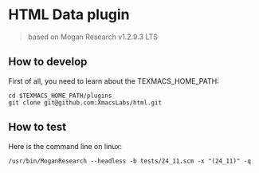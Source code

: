 # HTML Data plugin
> based on Mogan Research v1.2.9.3 LTS

## How to develop
First of all, you need to learn about the TEXMACS_HOME_PATH:
```
cd $TEXMACS_HOME_PATH/plugins
git clone git@github.com:XmacsLabs/html.git
```

## How to test
Here is the command line on linux:
```
/usr/bin/MoganResearch --headless -b tests/24_11.scm -x "(24_11)" -q
```
